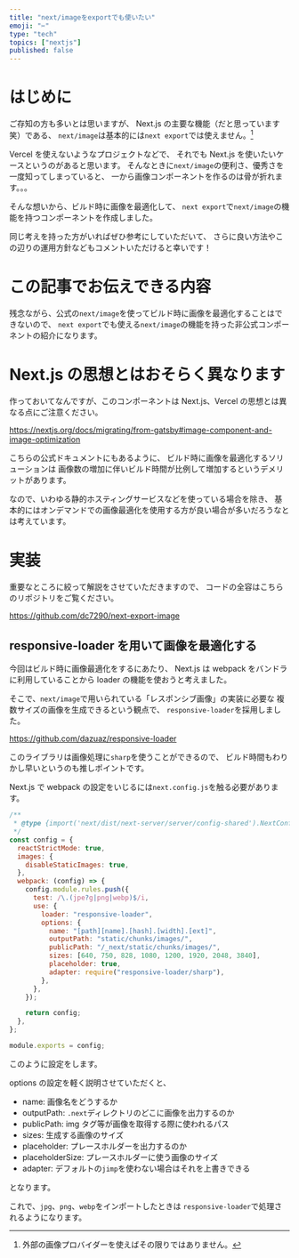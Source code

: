 ```yaml
---
title: "next/imageをexportでも使いたい"
emoji: "✂️"
type: "tech"
topics: ["nextjs"]
published: false
---
```


# はじめに

ご存知の方も多いとは思いますが、
Next.js の主要な機能（だと思っています笑）である、
`next/image`は基本的には`next export`では使えません。[^1]

[^1]: 外部の画像プロバイダーを使えばその限りではありません。

Vercel を使えないようなプロジェクトなどで、
それでも Next.js を使いたいケースというのがあると思います。
そんなときに`next/image`の便利さ、優秀さを一度知ってしまっていると、
一から画像コンポーネントを作るのは骨が折れます。。。

そんな想いから、ビルド時に画像を最適化して、
`next export`で`next/image`の機能を持つコンポーネントを作成しました。

同じ考えを持った方がいればぜひ参考にしていただいて、
さらに良い方法やこの辺りの運用方針などもコメントいただけると幸いです！

# この記事でお伝えできる内容

残念ながら、公式の`next/image`を使ってビルド時に画像を最適化することはできないので、
`next export`でも使える`next/image`の機能を持った非公式コンポーネントの紹介になります。

# Next.js の思想とはおそらく異なります

作っておいてなんですが、このコンポーネントは Next.js、Vercel の思想とは異なる点にご注意ください。

https://nextjs.org/docs/migrating/from-gatsby#image-component-and-image-optimization

こちらの公式ドキュメントにもあるように、
ビルド時に画像を最適化するソリューションは
画像数の増加に伴いビルド時間が比例して増加するというデメリットがあります。

なので、いわゆる静的ホスティングサービスなどを使っている場合を除き、
基本的にはオンデマンドでの画像最適化を使用する方が良い場合が多いだろうなとは考えています。

# 実装

重要なところに絞って解説をさせていただきますので、
コードの全容はこちらのリポジトリをご覧ください。

https://github.com/dc7290/next-export-image

## responsive-loader を用いて画像を最適化する

今回はビルド時に画像最適化をするにあたり、
Next.js は webpack をバンドラに利用していることから loader の機能を使おうと考えました。

そこで、`next/image`で用いられている「レスポンシブ画像」の実装に必要な
複数サイズの画像を生成できるという観点で、
`responsive-loader`を採用しました。

https://github.com/dazuaz/responsive-loader

このライブラリは画像処理に`sharp`を使うことができるので、
ビルド時間もわりかし早いというのも推しポイントです。

Next.js で webpack の設定をいじるには`next.config.js`を触る必要があります。

```js
/**
 * @type {import('next/dist/next-server/server/config-shared').NextConfig}
 */
const config = {
  reactStrictMode: true,
  images: {
    disableStaticImages: true,
  },
  webpack: (config) => {
    config.module.rules.push({
      test: /\.(jpe?g|png|webp)$/i,
      use: {
        loader: "responsive-loader",
        options: {
          name: "[path][name].[hash].[width].[ext]",
          outputPath: "static/chunks/images/",
          publicPath: "/_next/static/chunks/images/",
          sizes: [640, 750, 828, 1080, 1200, 1920, 2048, 3840],
          placeholder: true,
          adapter: require("responsive-loader/sharp"),
        },
      },
    });

    return config;
  },
};

module.exports = config;
```

このように設定をします。

options の設定を軽く説明させていただくと、

- name: 画像名をどうするか
- outputPath: `.next`ディレクトリのどこに画像を出力するのか
- publicPath: img タグ等が画像を取得する際に使われるパス
- sizes: 生成する画像のサイズ
- placeholder: プレースホルダーを出力するのか
- placeholderSize: プレースホルダーに使う画像のサイズ
- adapter: デフォルトの`jimp`を使わない場合はそれを上書きできる

となります。

これで、`jpg`、`png`、`webp`をインポートしたときは
`responsive-loader`で処理されるようになります。
